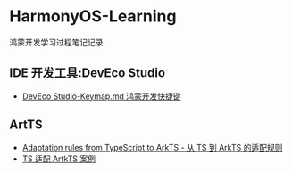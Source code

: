# HarmonyOS-Learning
鸿蒙开发学习过程笔记记录

## IDE 开发工具:DevEco Studio
<ul>
  <li>
    <a href="https://github.com/DIDA-lJ/HarmonyOS-Learning/blob/main/DevEco%20Studio-Keymap.md"> DevEco Studio-Keymap.md 鸿蒙开发快捷键</a>
  </li>
</ul>

## ArtTS
<ul>
  
  <li>
    <a href="https://github.com/DIDA-lJ/HarmonyOS-Learning/blob/main/Adaptation_rules_from_TypeScript_to_ArkTS.md">Adaptation rules from TypeScript to ArkTS - 从 TS 到 ArkTS 的适配规则</a> <br/>
  </li>
  
  <li>
    <a href="https://github.com/DIDA-lJ/HarmonyOS-Learning/blob/main/Adaptation_guidance_ArkTS_case.md">TS 适配 ArtkTS 案例</a>
  </li>
  
</ul>
